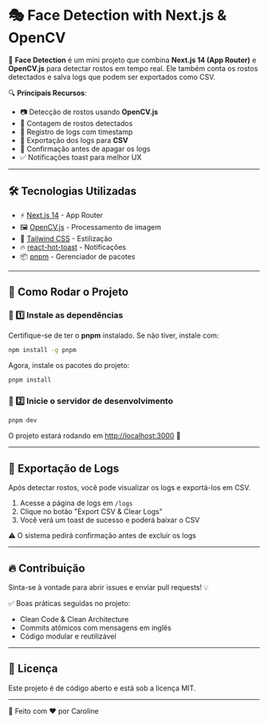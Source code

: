 # 🎭 Face Detection with Next.js & OpenCV

🚀 **Face Detection** é um mini projeto que combina **Next.js 14 (App Router)** e **OpenCV.js** para detectar rostos em tempo real. Ele também conta os rostos detectados e salva logs que podem ser exportados como CSV.

🔍 **Principais Recursos**:
- 📷 Detecção de rostos usando **OpenCV.js**
- 🔢 Contagem de rostos detectados
- 📜 Registro de logs com timestamp
- 📂 Exportação dos logs para **CSV**
- 🚮 Confirmação antes de apagar os logs
- ✅ Notificações toast para melhor UX

---

## 🛠 **Tecnologias Utilizadas**
- ⚡ [Next.js 14](https://nextjs.org/) - App Router
- 🖼 [OpenCV.js](https://docs.opencv.org/master/d5/d10/tutorial_js_root.html) - Processamento de imagem
- 💅 [Tailwind CSS](https://tailwindcss.com/) - Estilização
- 🔥 [react-hot-toast](https://react-hot-toast.com/) - Notificações
- 📦 [pnpm](https://pnpm.io/) - Gerenciador de pacotes

---

## 🚀 **Como Rodar o Projeto**

### 📌 1️⃣ Instale as dependências
Certifique-se de ter o **pnpm** instalado. Se não tiver, instale com:
```sh
npm install -g pnpm
```
Agora, instale os pacotes do projeto:
```sh
pnpm install
```

### 📌 2️⃣ Inicie o servidor de desenvolvimento
```sh
pnpm dev
```
O projeto estará rodando em [http://localhost:3000](http://localhost:3000) 🚀

---

## 📂 Exportação de Logs
Após detectar rostos, você pode visualizar os logs e exportá-los em CSV.

1. Acesse a página de logs em `/logs`
2. Clique no botão "Export CSV & Clear Logs"
3. Você verá um toast de sucesso e poderá baixar o CSV

⚠️ O sistema pedirá confirmação antes de excluir os logs

---

## 🔥 Contribuição
Sinta-se à vontade para abrir issues e enviar pull requests! 💡

✅ Boas práticas seguidas no projeto:
- Clean Code & Clean Architecture
- Commits atômicos com mensagens em inglês
- Código modular e reutilizável

---

## 📝 Licença
Este projeto é de código aberto e está sob a licença MIT.

---

🚀 Feito com ❤️ por Caroline
